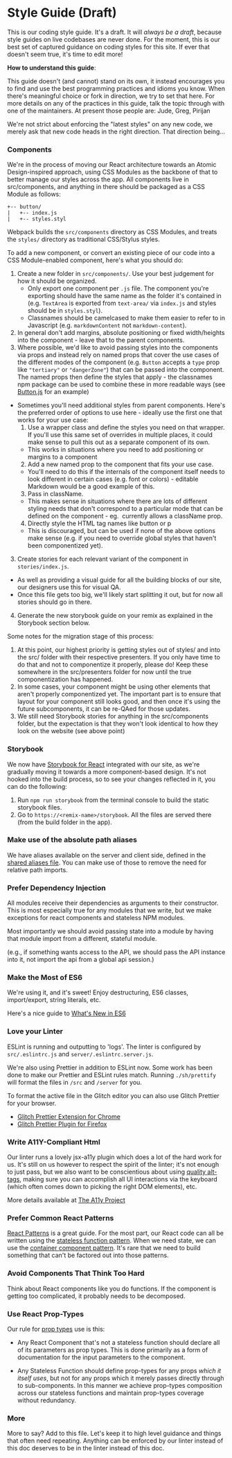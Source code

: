 # Style Guide (Draft)

This is our coding style guide.  It's a draft.  It will _always be a draft_, because style guides on live codebases are never done.  For the moment, this is our best set of captured guidance on coding styles for this site. If ever that doesn't seem true, it's time to edit more!

**How to understand this guide**:

This guide doesn't (and cannot) stand on its own, it instead encourages you to find and use the best programming practices and idioms you know.  When there's meaningful choice or fork in direction, we try to set that here.  For more details on any of the practices in this guide, talk the topic through with one of the maintainers.  At present those people are: Jude, Greg, Pirijan

We're not strict about enforcing the "latest styles" on any new code, we merely ask that new code heads in the right direction.  That direction being...


### Components

We're in the process of moving our React architecture towards an Atomic Design-inspired approach, using CSS Modules as the backbone of that to better manage our styles across the app. All components live in src/components, and anything in there should be packaged as a CSS Module as follows:
```
+-- button/
|   +-- index.js
|   +-- styles.styl
```

Webpack builds the `src/components` directory as CSS Modules, and treats the `styles/` directory as traditional CSS/Stylus styles.

To add a new component, or convert an existing piece of our code into a CSS Module-enabled component, here's what you should do:
1. Create a new folder in `src/components/`. Use your best judgement for how it should be organized.
    * Only export one component per `.js` file. The component you're exporting should have the same name as the folder it's contained in (e.g. `TextArea` is exported from `text-area/` via `index.js` and styles should be in `styles.styl`). 
    * Classnames should be camelcased to make them easier to refer to in Javascript (e.g. `markdownContent` not `markdown-content`).
1. In general don't add margins, absolute positioning or fixed width/heights into the component - leave that to the parent components.
2. Where possible, we'd like to avoid passing styles into the components via props and instead rely on named props that cover the use cases of the different modes of the component (e.g. `Button` accepts a `type` prop like `"tertiary"` or `"dangerZone"`) that can be passed into the component. The named props then define the styles that apply - the classnames npm package can be used to combine these in more readable ways (see [Button.js](https://glitch.com/edit/#!/community?path=src/components/buttons/button.js:15:0) for an example)
  * Sometimes you'll need additional styles from parent components. Here's the preferred order of options to use here - ideally use the first one that works for your use case:
    1. Use a wrapper class and define the styles you need on that wrapper. If you'll use this same set of overrides in multiple places, it could make sense to pull this out as a separate component of its own.
      * This works in situations where you need to add positioning or margins to a component
    2. Add a new named prop to the component that fits your use case.
      * You'll need to do this if the internals of the component itself needs to look different in certain cases (e.g. font or colors) - editable Markdown would be a good example of this.
    3. Pass in className.
      * This makes sense in situations where there are lots of different styling needs that don't correspond to a particular mode that can be defined on the component - eg. <Image> currently allows a className prop.
    4. Directly style the HTML tag names like button or p
      * This is discouraged, but can be used if none of the above options make sense (e.g. if you need to override global styles that haven't been componentized yet).
3. Create stories for each relevant variant of the component in `stories/index.js`.
  * As well as providing a visual guide for all the building blocks of our site, our designers use this for visual QA.
  * Once this file gets too big, we'll likely start splitting it out, but for now all stories should go in there. 
4. Generate the new storybook guide on your remix as explained in the Storybook section below.

Some notes for the migration stage of this process:
1. At this point, our highest priority is getting styles out of styles/ and into the src/ folder with their respective presenters. If you only have time to do that and not to componentize it properly, please do! Keep these somewhere in the src/presenters folder for now until the true componentization has happened.
2. In some cases, your component might be using other elements that aren't properly componentized yet. The important part is to ensure that layout for your component still looks good, and then once it's using the future subcomponents, it can be re-QAed for those updates.
3. We still need Storybook stories for anything in the src/components folder, but the expectation is that they won't look identical to how they look on the website (see above point)

### Storybook

We now have [Storybook for React](https://www.npmjs.com/package/@storybook/react) integrated with our site, as we're gradually moving it towards a more component-based design. It's not hooked into the build process, so to see your changes reflected in it, you can do the following:
1. Run `npm run storybook` from the terminal console to build the static storybook files.
2. Go to `https://<remix-name>/storybook`. All the files are served there (from the build folder in the app).

### Make use of the absolute path aliases

We have aliases available on the server and client side, defined in the [shared aliases file](https://glitch.com/edit/#!/community?path=shared/aliases.js:8:28). You can make use of those to remove the need for relative path imports. 

### Prefer Dependency Injection

All modules receive their dependencies as arguments to their constructor.  This is most especially true for any modules that we write, but we make exceptions for react components and stateless NPM modules.

Most importantly we should avoid passing state into a module by having that module import from a different, stateful module.

(e.g., if something wants access to the API, we should pass the API instance into it, not import the api from a global api session.)

### Make the Most of ES6

We're using it, and it's sweet!  Enjoy destructuring, ES6 classes, import/export, string literals, etc. 

Here's a nice guide to [What's New in ES6](http://es6-features.org/#Constants)

### Love your Linter

ESLint is running and outputting to 'logs'.  The linter is configured by `src/.eslintrc.js` and `server/.eslintrc.server.js`.

We're also using Prettier in addition to ESLint now. Some work has been done to make our Prettier and ESLint rules match. Running `./sh/prettify` will format the files in `/src` and `/server` for you.

To format the active file in the Glitch editor you can also use Glitch Prettier for your browser.

- [Glitch Prettier Extension for Chrome](https://glitch-prettier-extension.glitch.me/)
- [Glitch Prettier Plugin for Firefox](https://github.com/potch/glitch-prettier)

### Write A11Y-Compliant Html

Our linter runs a lovely jsx-a11y plugin which does a lot of the hard work for us.  It's still on us however to respect the spirit of the linter;  it's not enough to just pass, but we also want to be conscientious about using [quality alt-tags](https://a11yproject.com/posts/alt-text/), making sure you can accomplish all UI interactions via the keyboard (which often comes down to picking the right DOM elements), etc. 

More details available at [The A11y Project](https://a11yproject.com/)

### Prefer Common React Patterns

[React Patterns](https://reactpatterns.com/) is a great guide.  For the most part, our React code can all be written using the [stateless function pattern](https://reactpatterns.com/#stateless-function).  When we need state, we can use the [container component pattern](https://reactpatterns.com/#container-component).  It's rare that we need to build something that can't be factored out into those patterns.

### Avoid Components That Think Too Hard

Think about React components like you do functions.  If the component is getting too complicated, it probably needs to be decomposed.

### Use React Prop-Types

Our rule for [prop types](https://www.npmjs.com/package/prop-types) use is this:

 - Any React Component that's not a stateless function should declare all of its parameters as prop types. This is done primarily as a form of documentation for the input parameters to the component.
 
 - Any Stateless Function should define prop-types for any props _which it itself uses_, but not for any props which it merely passes directly through to sub-components.  In this manner we achieve prop-types composition across our stateless functions and maintain prop-types coverage without redundancy.
 
### More

More to say? Add to this file.  Let's keep it to high level guidance and things that often need repeating.  Anything can be enforced by our linter instead of this doc deserves to be in the linter instead of this doc.